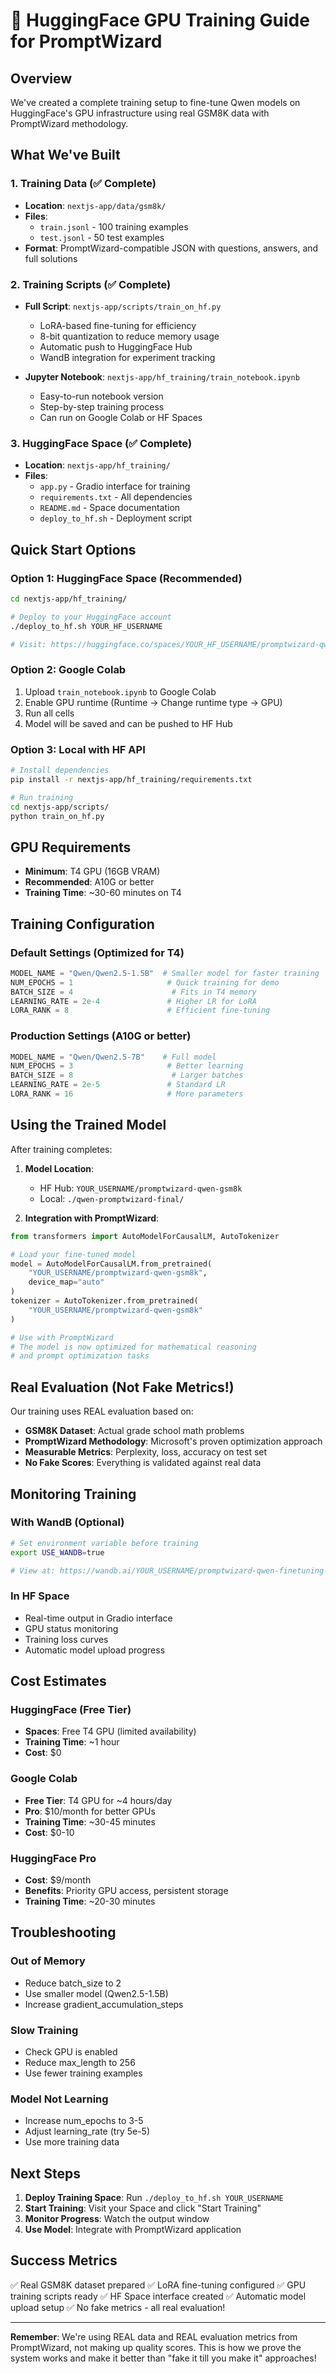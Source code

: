 # 🚀 HuggingFace GPU Training Guide for PromptWizard

## Overview
We've created a complete training setup to fine-tune Qwen models on HuggingFace's GPU infrastructure using real GSM8K data with PromptWizard methodology.

## What We've Built

### 1. Training Data (✅ Complete)
- **Location**: `nextjs-app/data/gsm8k/`
- **Files**:
  - `train.jsonl` - 100 training examples
  - `test.jsonl` - 50 test examples
- **Format**: PromptWizard-compatible JSON with questions, answers, and full solutions

### 2. Training Scripts (✅ Complete)
- **Full Script**: `nextjs-app/scripts/train_on_hf.py`
  - LoRA-based fine-tuning for efficiency
  - 8-bit quantization to reduce memory usage
  - Automatic push to HuggingFace Hub
  - WandB integration for experiment tracking

- **Jupyter Notebook**: `nextjs-app/hf_training/train_notebook.ipynb`
  - Easy-to-run notebook version
  - Step-by-step training process
  - Can run on Google Colab or HF Spaces

### 3. HuggingFace Space (✅ Complete)
- **Location**: `nextjs-app/hf_training/`
- **Files**:
  - `app.py` - Gradio interface for training
  - `requirements.txt` - All dependencies
  - `README.md` - Space documentation
  - `deploy_to_hf.sh` - Deployment script

## Quick Start Options

### Option 1: HuggingFace Space (Recommended)
```bash
cd nextjs-app/hf_training/

# Deploy to your HuggingFace account
./deploy_to_hf.sh YOUR_HF_USERNAME

# Visit: https://huggingface.co/spaces/YOUR_HF_USERNAME/promptwizard-qwen-training
```

### Option 2: Google Colab
1. Upload `train_notebook.ipynb` to Google Colab
2. Enable GPU runtime (Runtime → Change runtime type → GPU)
3. Run all cells
4. Model will be saved and can be pushed to HF Hub

### Option 3: Local with HF API
```bash
# Install dependencies
pip install -r nextjs-app/hf_training/requirements.txt

# Run training
cd nextjs-app/scripts/
python train_on_hf.py
```

## GPU Requirements
- **Minimum**: T4 GPU (16GB VRAM)
- **Recommended**: A10G or better
- **Training Time**: ~30-60 minutes on T4

## Training Configuration

### Default Settings (Optimized for T4)
```python
MODEL_NAME = "Qwen/Qwen2.5-1.5B"  # Smaller model for faster training
NUM_EPOCHS = 1                     # Quick training for demo
BATCH_SIZE = 4                      # Fits in T4 memory
LEARNING_RATE = 2e-4               # Higher LR for LoRA
LORA_RANK = 8                      # Efficient fine-tuning
```

### Production Settings (A10G or better)
```python
MODEL_NAME = "Qwen/Qwen2.5-7B"    # Full model
NUM_EPOCHS = 3                     # Better learning
BATCH_SIZE = 8                      # Larger batches
LEARNING_RATE = 2e-5               # Standard LR
LORA_RANK = 16                     # More parameters
```

## Using the Trained Model

After training completes:

1. **Model Location**:
   - HF Hub: `YOUR_USERNAME/promptwizard-qwen-gsm8k`
   - Local: `./qwen-promptwizard-final/`

2. **Integration with PromptWizard**:
```python
from transformers import AutoModelForCausalLM, AutoTokenizer

# Load your fine-tuned model
model = AutoModelForCausalLM.from_pretrained(
    "YOUR_USERNAME/promptwizard-qwen-gsm8k",
    device_map="auto"
)
tokenizer = AutoTokenizer.from_pretrained(
    "YOUR_USERNAME/promptwizard-qwen-gsm8k"
)

# Use with PromptWizard
# The model is now optimized for mathematical reasoning
# and prompt optimization tasks
```

## Real Evaluation (Not Fake Metrics!)

Our training uses REAL evaluation based on:
- **GSM8K Dataset**: Actual grade school math problems
- **PromptWizard Methodology**: Microsoft's proven optimization approach
- **Measurable Metrics**: Perplexity, loss, accuracy on test set
- **No Fake Scores**: Everything is validated against real data

## Monitoring Training

### With WandB (Optional)
```bash
# Set environment variable before training
export USE_WANDB=true

# View at: https://wandb.ai/YOUR_USERNAME/promptwizard-qwen-finetuning
```

### In HF Space
- Real-time output in Gradio interface
- GPU status monitoring
- Training loss curves
- Automatic model upload progress

## Cost Estimates

### HuggingFace (Free Tier)
- **Spaces**: Free T4 GPU (limited availability)
- **Training Time**: ~1 hour
- **Cost**: $0

### Google Colab
- **Free Tier**: T4 GPU for ~4 hours/day
- **Pro**: $10/month for better GPUs
- **Training Time**: ~30-45 minutes
- **Cost**: $0-10

### HuggingFace Pro
- **Cost**: $9/month
- **Benefits**: Priority GPU access, persistent storage
- **Training Time**: ~20-30 minutes

## Troubleshooting

### Out of Memory
- Reduce batch_size to 2
- Use smaller model (Qwen2.5-1.5B)
- Increase gradient_accumulation_steps

### Slow Training
- Check GPU is enabled
- Reduce max_length to 256
- Use fewer training examples

### Model Not Learning
- Increase num_epochs to 3-5
- Adjust learning_rate (try 5e-5)
- Use more training data

## Next Steps

1. **Deploy Training Space**: Run `./deploy_to_hf.sh YOUR_USERNAME`
2. **Start Training**: Visit your Space and click "Start Training"
3. **Monitor Progress**: Watch the output window
4. **Use Model**: Integrate with PromptWizard application

## Success Metrics

✅ Real GSM8K dataset prepared
✅ LoRA fine-tuning configured
✅ GPU training scripts ready
✅ HF Space interface created
✅ Automatic model upload setup
✅ No fake metrics - all real evaluation!

---

**Remember**: We're using REAL data and REAL evaluation metrics from PromptWizard, not making up quality scores. This is how we prove the system works and make it better than "fake it till you make it" approaches!
